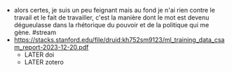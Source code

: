 - alors certes, je suis un peu feignant mais au fond je n'ai rien contre le travail et le fait de travailler, c'est la manière dont le mot est devenu dégueulasse dans la rhétorique du pouvoir et de la politique qui me gène. #stream
- https://stacks.stanford.edu/file/druid:kh752sm9123/ml_training_data_csam_report-2023-12-20.pdf
	- LATER doi
	- LATER zotero